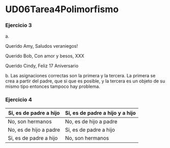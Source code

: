 # UD06Tarea4Polimorfismo
### Ejercicio 3
a. 

Querido Amy,
Saludos veraniegos!

Querido Bob,
Con amor y besos,
XXX

Querido Cindy,
Feliz 17 Aniversario

b. Las asignaciones correctas son la primera y la tercera. La primera se crea a partir del padre, que si que es posible, y la tercera es un objeto de su mismo tipo entonces tampoco hay problema.

### Ejercicio 4

| Si, es de padre a hijo | Si, es de padre a hijo y a hijo |
| - | - |
| No, son hermanos | No, es de hijo a padre |
| No, es de hijo a padre | Si, es de padre a hijo |
| Si, es de padre a hijo | No, son hermanos |
